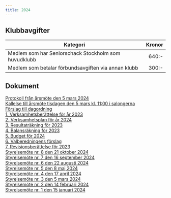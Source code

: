 ```yaml
---
title: 2024
---
```


## Klubbavgifter

|Kategori|Kronor|
|-|-:|
|Medlem som har Seniorschack Stockholm som huvudklubb|640:-|
|Medlem som betalar förbundsavgiften via annan klubb|300:-|

## Dokument

[Protokoll från årsmöte den 5 mars 2024](Protokoll_arsmote_2024.pdf)  
[Kallelse till årsmöte tisdagen den 5 mars kl. 11:00 i salongerna](Kallelse_arsmote_2024.pdf)  
[Förslag till dagordning](SrS_Dagordning_årsmöte_2024.pdf)  
[1. Verksamhetsberättelse för år 2023](SrS_Verksamhetsberättelse%202023.pdf)  
[2. Verksamhetsplan för år 2024](SrS_Verksamhetsplan_för_2024.pdf)  
[3. Resultaträkning för 2023](SrS_Resultaträkning_2023.pdf)  
[4. Balansräkning för 2023](SrS_Balansräkning_2023_12_31.pdf)  
[5. Budget för 2024](SrS_Budget_2024.pdf)  
[6. Valberedningens förslag](SrS_Valberedningens_Förslag_2024.pdf)  
[7. Revisionsberättelse för 2023](SrS_Revisionsberattelse_2023.pdf)  
[Styrelsemöte nr. 8 den 21 oktober 2024](Protokoll_SrS_nr8_2024.pdf)  
[Styrelsemöte nr. 7 den 16 september 2024](Protokoll_SrS_nr7_2024.pdf)  
[Styrelsemöte nr. 6 den 22 augusti 2024](Protokoll_SrS_nr6_2024.pdf)  
[Styrelsemöte nr. 5 den 8 maj 2024](Protokoll_SrS_nr5_2024.pdf)  
[Styrelsemöte nr. 4 den 17 april 2024](Protokoll_SrS_nr4_2024.pdf)  
[Styrelsemöte nr. 3 den 5 mars 2024](Protokoll_SrS_nr3_2024.pdf)  
[Styrelsemöte nr. 2 den 14 februari 2024](Protokoll_SrS_nr2_2024.pdf)  
[Styrelsemöte nr. 1 den 15 januari 2024](Protokoll_SrS_nr1_2024.pdf)  
